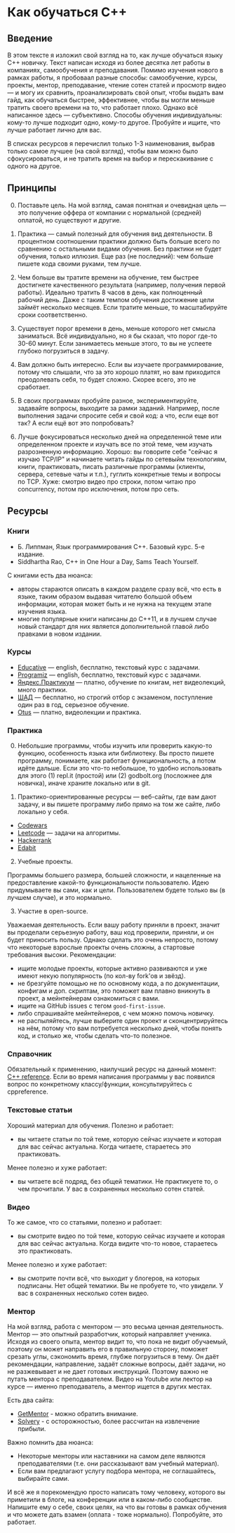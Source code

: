 # Как обучаться C++

## Введение

В этом тексте я изложил свой взгляд на то, как лучше обучаться языку C++ новичку. Текст написан исходя из более десятка лет работы в компаниях, самообучения и преподавания. Помимо изучения нового в рамках работы, я пробоваал разные способы: самообучение, курсы, проекты, ментор, преподавание, чтение сотен статей и просмотр видео — и могу их сравнить, проанализировать свой опыт, чтобы выдать вам гайд, как обучаться быстрее, эффективнее, чтобы вы могли меньше тратить своего времени на то, что работает плохо.
Однако всё написанное здесь — субъективно. Способы обучения индивидуальны: кому-то лучше подходит одно, кому-то другое. Пробуйте и ищите, что лучше работает лично для вас.

В списках ресурсов я перечислил только 1-3 наименования, выбрав только самое лучшее (на свой взгляд), чтобы вам можно было сфокусироваться, и не тратить время на выбор и перескакивание с одного на другое.

## Принципы

0. Поставьте цель. На мой взгляд, самая понятная и очевидная цель — это получение оффера от компании с нормальной (средней) оплатой, но существуют и другие.

1. Практика — самый полезный для обучения вид деятельности. В процентном соотношении практики должно быть больше всего по сравнению с остальными видами обучения. Без практики не будет обучения, только иллюзия. Еще раз (не последний): чем больше пишете кода своими руками, тем лучше.

2. Чем больше вы тратите времени на обучение, тем быстрее достигнете качественного результата (например, получения первой работы). Идеально тратить 8 часов в день, как полноценный рабочий день. Даже с таким темпом обучения достижение цели займёт несколько месяцев. Если тратите меньше, то масштабируйте сроки соответственно.

3. Существует порог времени в день, меньше которого нет смысла заниматься. Всё индивидуально, но я бы сказал, что порог где-то 30-60 минут. Если занимаетесь меньше этого, то вы не успеете глубоко погрузиться в задачу.

4. Вам должно быть интересно. Если вы изучаете программирование, потому что слышали, что за это хорошо платят, но вам приходится преодолевать себя, то будет сложно. Скорее всего, это не сработает.

5. В своих программах пробуйте разное, экспериментируйте, задавайте вопросы, выходите за рамки заданий. Например, после выполнения задачи спросите себя и свой код: а что, если еще вот так? А если ещё вот это попробовать?

6. Лучше фокусироваться несколько дней на определенной теме или определенном проекте и изучать все по этой теме, чем изучать разрозненную информацию. Хорошо: вы говорите себе "сейчас я изучаю TCP/IP" и начинаете читать гайды по сетевыйм технологиям, книги, практиковать, писать различные программы (клиенты, сервера, сетевые чаты и т.п.), гуглить конкретные темы и вопросы по TCP. Хуже: смотрю видео про строки, потом читаю про concurrency, потом про исключения, потом про сеть.


## Ресурсы

### Книги

- Б. Липпман, Язык программирования C++. Базовый курс. 5-е издание.
- Siddhartha Rao, C++ in One Hour a Day, Sams Teach Yourself.

С книгами есть два нюанса:
- авторы стараются описать в каждом разделе сразу всё, что есть в языке, таким образом выдавая читателю большой объем информации, которая может быть и не нужна на текущем этапе изучения языка.
- многие популярные книги написаны до C++11, и в лучшем случае новый стандарт для них является дополнительной главой либо правками в новом издании.

### Курсы

- [Educative](https://www.educative.io/courses/learn-cpp-from-scratch) — english, бесплатно, текстовый курс с задачами.
- [Programiz](https://app.programiz.pro/course/learn-cpp-basics/) — english, бесплатно, текстовый курс с задачами.
- [Яндекс.Практикум](https://practicum.yandex.ru/cpp/) — платно, обучение по книгам, нет видеолекций, много практики.
- [ШАД](https://shad.yandex.ru/) — бесплатно, но строгий отбор с экзаменом, поступление один раз в год, серьезное обучение.
- [Otus](https://otus.ru/lessons/cpp-basic/) — платно, видеолекции и практика.

### Практика

0. Небольшие программы, чтобы изучить или проверить какую-то функцию, особенность языка или библиотеку. Вы просто пишете программу, понимаете, как работает функциональность, а потом идёте дальше.
Если это что-то небольшое, то удобно использовать для этого (1) repl.it (простой) или (2) godbolt.org (посложнее для новичка), иначе храните локально или в git.

1. Практико-ориентированные ресурсы — веб-сайты, где вам дают задачу, и вы пишете программу либо прямо на том же сайте, либо локально у себя.
  - [Codewars](https://codewars.com/kata/search/cpp)
  - [Leetcode](https://leetcode.com) — задачи на алгоритмы.
  - [Hackerrank](https://hackerrank.com/domains/cpp)
  - [Edabit](https://edabit.com/challenges)

2. Учебные проекты.

Программы большего размера, большей сложности, и нацеленные на предоставление какой-то функциональности пользователю. Идею придумываете вы сами, как и цели. Пользователем будете только вы (в лучшем случае), и это нормально.

3. Участие в open-source.

Уважаемая деятельность. Если вашу работу приняли в проект, значит вы проделали серьезную работу, ваш код проверили, приняли, и он будет приносить пользу. Однако сделать это очень непросто, потому что некоторые взрослые проекты очень сложны, а стартовые требования высоки. Рекомендации:
  - ищите молодые проекты, которые активно развиваются и уже имеют некую популярность (по кол-ву fork'ов и звёзд).
  - не брезгуйте помощью не по основному кода, а по документации, конфигам и доп. скриптам, это поможет вам плавно вникнуть в проект, а мейнтейнерам ознакомиться с вами.
  - ищите на GitHub issues с тегом `good-first-issue`.
  - либо спрашивайте мейнтейнеров, с чем можно помочь новичку.
  - не распыляйтесь, лучше выберите один проект и сконцентрируйтесь на нём, потому что вам потребуется несколько дней, чтобы понять код, и столько же, чтобы сделать что-то полезное.


### Справочник

Обязательный к применению, наилучший ресурс на данный момент: [C++ reference](https://en.cppreference.com/w/). Если во время написания программы у вас появился вопрос по конкретному классу/функции, консультируйтесь с cppreference.


### Текстовые статьи

Хороший материал для обучения. Полезно и работает:
- вы читаете статьи по той теме, которую сейчас изучаете и которая для вас сейчас актуальна. Когда читаете, стараетесь это практиковать.

Менее полезно и хуже работает:
- вы читаете всё подряд, без общей тематики. Не практикуете то, о чем прочитали. У вас в сохраненных несколько сотен статей.


### Видео

То же самое, что со статьями, полезно и работает:
- вы смотрите видео по той теме, которую сейчас изучаете и которая для вас сейчас актуальна. Когда видите что-то новое, стараетесь это практиковать.

Менее полезно и хуже работает:
- вы смотрите почти всё, что выходит у блогеров, на которых подписаны. Нет общей тематики. Вы не пробуете то, что увидели. У вас в сохраненных несколько сотен видео.



### Ментор

На мой взгляд, работа с ментором — это весьма ценная деятельность. Ментор — это опытный разработчик, который направляет ученика. Исходя из своего опыта, ментор видит то, что пока не видит обучаемый, поэтому он может направить его в правильную сторону, поможет срезать углы, сэкономить время, глубже погрузиться в тему. Он даёт рекомендации, направление, задаёт сложные вопросы, даёт задачи, но не разжевывает и не дает готовых инструкций. Поэтому важно не путать ментора с преподавателем. Видео на Youtube или лектор на курсе — именно преподаватель, а ментор ищется в других местах.

Есть два сайта:
  - [GetMentor](https://getmentor.dev/) - можно обратить внимание.
  - [Solvery](https://solvery.io/) - с осторожностью, более рассчитан на извлечение прибыли.

Важно помнить два нюанса:
 - Некоторые менторы или наставники на самом деле являются преподавателями (т.е. они рассказывают вам учебный материал).
 - Если вам предлагают услугу подбора ментора, не соглашайтесь, выбирайте сами.

И всё же я порекомендую просто написать тому человеку, которого вы приметили в блоге, на конференции или в каком-либо сообществе. Напишите ему о себе, своих целях, на что вы готовы в рамках обучения и что можете дать взамен (оплата - тоже нормально). Попробуйте, это работает.

